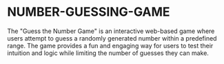 # NUMBER-GUESSING-GAME
The "Guess the Number Game" is an interactive web-based game where users attempt to guess a randomly generated number within a predefined range. The game provides a fun and engaging way for users to test their intuition and logic while limiting the number of guesses they can make.
